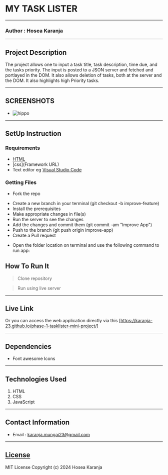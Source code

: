 # MY TASK LISTER
*****
### Author : Hosea Karanja
****
## Project Description
The project allows one to input a task title, task description, time due, and the tasks priority. The input is posted to a JSON server and fetched and portlayed in the DOM. It also allows deletion of tasks, both at the server and the DOM. It also highlights high Priority tasks.
******

## SCREENSHOTS
- ![hippo](https://karanja-23.github.io/Todo-Image1/)




********
## SetUp Instruction
### Requirements
* [HTML](html.com)
* [css](Framework URL)
* Text editor eg [Visual Studio Code](https://code.visualstudio.com/download)


### Getting Files
* Fork the repo
- Create a new branch in your terminal (git checkout -b improve-feature)
- Install the prerequisites
- Make appropriate changes in file(s)
- Run the server to see the changes
- Add the changes and commit them (git commit -am "Improve App")
- Push to the branch (git push origin improve-app)
- Create a Pull request
* Open the folder location on terminal and use the following command to run app:

## How To Run It
>  Clone repository

> Run using live server
*****
## Live Link
Or you can access the web application directly via this [https://karanja-23.github.io/phase-1-tasklister-mini-project/]
*****
## Dependencies

- Font awesome Icons

*****
## Technologies Used
1. HTML
2. CSS
3. JavaScript
*****
## Contact Information
* Email : karanja.mungai23@gmail.com
*****
## [License](LICENSE)
MIT License
Copyright (c) 2024 Hosea Karanja
